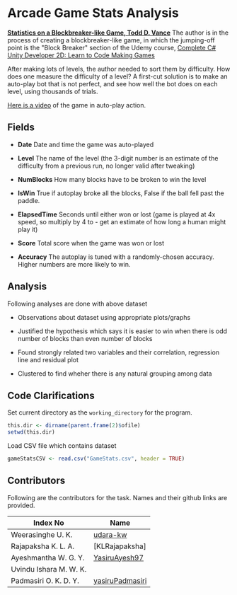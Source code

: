 # Arcade Game Stats Analysis
**[Statistics on a Blockbreaker-like Game, Todd D. Vance]**
The author is in the process of creating a blockbreaker-like game, in which the jumping-off point is the "Block Breaker" section of the Udemy course, [Complete C# Unity Developer 2D: Learn to Code Making Games]

After making lots of levels, the author needed to sort them by difficulty. How does one measure the difficulty of a level? A first-cut solution is
to make an auto-play bot that is not perfect, and see how well the bot does on each level, using thousands of trials.

[Here is a video] of the game in auto-play action.

## Fields
- **Date**
Date and time the game was auto-played

- **Level**
The name of the level (the 3-digit number is an estimate of the difficulty from a previous run, no longer valid after tweaking)

- **NumBlocks**
How many blocks have to be broken to win the level

- **IsWin**
True if autoplay broke all the blocks, False if the ball fell past the paddle.

- **ElapsedTime**
Seconds until either won or lost (game is played at 4x speed, so multiply by 4 to - get an estimate of how long a human might play it)

- **Score**
Total score when the game was won or lost

- **Accuracy**
The autoplay is tuned with a randomly-chosen accuracy. Higher numbers are more likely to win.

## Analysis
Following analyses are done with above dataset
- Observations about dataset using appropriate plots/graphs

- Justified the hypothesis which says it is easier to win when there is odd number of blocks than even number of blocks 

- Found strongly related two variables and their correlation, regression line and residual plot

- Clustered to find wheher there is any natural grouping among data

## Code Clarifications
Set current directory as the `working_directory` for the program.

```r
this.dir <- dirname(parent.frame(2)$ofile)
setwd(this.dir)
```

Load CSV file which contains dataset
```r
gameStatsCSV <- read.csv("GameStats.csv", header = TRUE)
```

## Contributors

Following are the contributors for the task. Names and their github links are provided.

| Index No | Name |
| ------ | ------ |
| Weerasinghe U. K. | [udara-kw] |
| Rajapaksha K. L. A. | [KLRajapaksha] |
| Ayeshmantha W. G. Y. | [YasiruAyesh97] |
| Uvindu Ishara M. W. K. |  |
| Padmasiri O. K. D. Y. | [yasiruPadmasiri] |

   [Complete C# Unity Developer 2D: Learn to Code Making Games]: <https://www.udemy.com/share/1000PUA0EacVlURH4=/>
   [Here is a video]: <https://youtu.be/AVHsnsCWcU4>
   [Statistics on a Blockbreaker-like Game, Todd D. Vance]: <https://www.kaggle.com/depmountaineer/arcade-game-stats>
   [udara-kw]: <https://github.com/udara-kw>
   [KLARajapaksha]: <https://github.com/KLRajapaksha>
   [YasiruAyesh97]: <https://github.com/YasiruAyesh97>
   [yasiruPadmasiri]: <https://github.com/yasiruPadmasiri>
